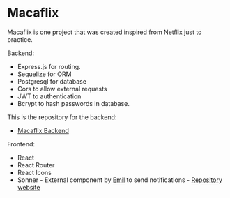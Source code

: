 # Macaflix

Macaflix is one project that was created inspired from Netflix just to practice.

Backend:

- Express.js for routing.
- Sequelize for ORM
- Postgresql for database
- Cors to allow external requests
- JWT to authentication
- Bcrypt to hash passwords in database.

This is the repository for the backend:
- [Macaflix Backend](https://github.com/yosbergc/macaflix-backend)

Frontend:
- React
- React Router
- React Icons
- Sonner - External component by [Emil](https://x.com/emilkowalski_) to send notifications - [Repository website](https://github.com/emilkowalski/sonner)

